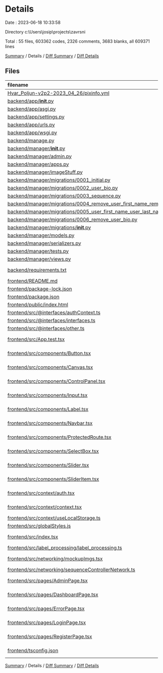 # Details

Date : 2023-06-18 10:33:58

Directory c:\\Users\\josip\\projects\\zavrsni

Total : 55 files,  603362 codes, 2326 comments, 3683 blanks, all 609371 lines

[Summary](results.md) / Details / [Diff Summary](diff.md) / [Diff Details](diff-details.md)

## Files
| filename | language | code | comment | blank | total |
| :--- | :--- | ---: | ---: | ---: | ---: |
| [Hvar_Poljun-v2p2-2023_04_26/pixinfo.yml](/Hvar_Poljun-v2p2-2023_04_26/pixinfo.yml) | YAML | 584,227 | 2,160 | 3,309 | 589,696 |
| [backend/app/__init__.py](/backend/app/__init__.py) | Python | 0 | 0 | 1 | 1 |
| [backend/app/asgi.py](/backend/app/asgi.py) | Python | 4 | 8 | 5 | 17 |
| [backend/app/settings.py](/backend/app/settings.py) | Python | 94 | 30 | 50 | 174 |
| [backend/app/urls.py](/backend/app/urls.py) | Python | 12 | 1 | 2 | 15 |
| [backend/app/wsgi.py](/backend/app/wsgi.py) | Python | 4 | 8 | 5 | 17 |
| [backend/manage.py](/backend/manage.py) | Python | 15 | 3 | 5 | 23 |
| [backend/manager/__init__.py](/backend/manager/__init__.py) | Python | 0 | 0 | 1 | 1 |
| [backend/manager/admin.py](/backend/manager/admin.py) | Python | 4 | 1 | 2 | 7 |
| [backend/manager/apps.py](/backend/manager/apps.py) | Python | 4 | 0 | 3 | 7 |
| [backend/manager/imageStuff.py](/backend/manager/imageStuff.py) | Python | 17 | 2 | 13 | 32 |
| [backend/manager/migrations/0001_initial.py](/backend/manager/migrations/0001_initial.py) | Python | 37 | 1 | 7 | 45 |
| [backend/manager/migrations/0002_user_bio.py](/backend/manager/migrations/0002_user_bio.py) | Python | 12 | 1 | 6 | 19 |
| [backend/manager/migrations/0003_sequence.py](/backend/manager/migrations/0003_sequence.py) | Python | 16 | 1 | 6 | 23 |
| [backend/manager/migrations/0004_remove_user_first_name_remove_user_last_name.py](/backend/manager/migrations/0004_remove_user_first_name_remove_user_last_name.py) | Python | 15 | 1 | 6 | 22 |
| [backend/manager/migrations/0005_user_first_name_user_last_name.py](/backend/manager/migrations/0005_user_first_name_user_last_name.py) | Python | 17 | 1 | 6 | 24 |
| [backend/manager/migrations/0006_remove_user_bio.py](/backend/manager/migrations/0006_remove_user_bio.py) | Python | 11 | 1 | 6 | 18 |
| [backend/manager/migrations/__init__.py](/backend/manager/migrations/__init__.py) | Python | 0 | 0 | 1 | 1 |
| [backend/manager/models.py](/backend/manager/models.py) | Python | 19 | 3 | 11 | 33 |
| [backend/manager/serializers.py](/backend/manager/serializers.py) | Python | 35 | 3 | 20 | 58 |
| [backend/manager/tests.py](/backend/manager/tests.py) | Python | 1 | 1 | 2 | 4 |
| [backend/manager/views.py](/backend/manager/views.py) | Python | 54 | 3 | 17 | 74 |
| [backend/requirements.txt](/backend/requirements.txt) | pip requirements | 13 | 0 | 0 | 13 |
| [frontend/README.md](/frontend/README.md) | Markdown | 26 | 0 | 21 | 47 |
| [frontend/package-lock.json](/frontend/package-lock.json) | JSON | 17,269 | 0 | 1 | 17,270 |
| [frontend/package.json](/frontend/package.json) | JSON | 54 | 0 | 1 | 55 |
| [frontend/public/index.html](/frontend/public/index.html) | HTML | 18 | 0 | 1 | 19 |
| [frontend/src/@interfaces/authContext.ts](/frontend/src/@interfaces/authContext.ts) | TypeScript | 7 | 0 | 1 | 8 |
| [frontend/src/@interfaces/interfaces.ts](/frontend/src/@interfaces/interfaces.ts) | TypeScript | 32 | 0 | 4 | 36 |
| [frontend/src/@interfaces/other.ts](/frontend/src/@interfaces/other.ts) | TypeScript | 8 | 0 | 2 | 10 |
| [frontend/src/App.test.tsx](/frontend/src/App.test.tsx) | TypeScript JSX | 1 | 44 | 5 | 50 |
| [frontend/src/components/Button.tsx](/frontend/src/components/Button.tsx) | TypeScript JSX | 32 | 2 | 7 | 41 |
| [frontend/src/components/Canvas.tsx](/frontend/src/components/Canvas.tsx) | TypeScript JSX | 74 | 0 | 6 | 80 |
| [frontend/src/components/ControlPanel.tsx](/frontend/src/components/ControlPanel.tsx) | TypeScript JSX | 30 | 0 | 6 | 36 |
| [frontend/src/components/Input.tsx](/frontend/src/components/Input.tsx) | TypeScript JSX | 31 | 0 | 5 | 36 |
| [frontend/src/components/Label.tsx](/frontend/src/components/Label.tsx) | TypeScript JSX | 61 | 3 | 8 | 72 |
| [frontend/src/components/Navbar.tsx](/frontend/src/components/Navbar.tsx) | TypeScript JSX | 72 | 1 | 6 | 79 |
| [frontend/src/components/ProtectedRoute.tsx](/frontend/src/components/ProtectedRoute.tsx) | TypeScript JSX | 12 | 0 | 4 | 16 |
| [frontend/src/components/SelectBox.tsx](/frontend/src/components/SelectBox.tsx) | TypeScript JSX | 27 | 0 | 4 | 31 |
| [frontend/src/components/Slider.tsx](/frontend/src/components/Slider.tsx) | TypeScript JSX | 33 | 0 | 4 | 37 |
| [frontend/src/components/SliderItem.tsx](/frontend/src/components/SliderItem.tsx) | TypeScript JSX | 82 | 0 | 7 | 89 |
| [frontend/src/context/auth.tsx](/frontend/src/context/auth.tsx) | TypeScript JSX | 77 | 10 | 11 | 98 |
| [frontend/src/context/context.tsx](/frontend/src/context/context.tsx) | TypeScript JSX | 57 | 3 | 13 | 73 |
| [frontend/src/context/useLocalStorage.ts](/frontend/src/context/useLocalStorage.ts) | TypeScript | 23 | 0 | 2 | 25 |
| [frontend/src/globalStyles.js](/frontend/src/globalStyles.js) | JavaScript | 25 | 0 | 6 | 31 |
| [frontend/src/index.tsx](/frontend/src/index.tsx) | TypeScript JSX | 56 | 0 | 6 | 62 |
| [frontend/src/label_processing/label_processing.ts](/frontend/src/label_processing/label_processing.ts) | TypeScript | 124 | 7 | 11 | 142 |
| [frontend/src/networking/mockupImgs.tsx](/frontend/src/networking/mockupImgs.tsx) | TypeScript JSX | 23 | 0 | 1 | 24 |
| [frontend/src/networking/sequenceControllerNetwork.ts](/frontend/src/networking/sequenceControllerNetwork.ts) | TypeScript | 29 | 2 | 6 | 37 |
| [frontend/src/pages/AdminPage.tsx](/frontend/src/pages/AdminPage.tsx) | TypeScript JSX | 5 | 0 | 3 | 8 |
| [frontend/src/pages/DashboardPage.tsx](/frontend/src/pages/DashboardPage.tsx) | TypeScript JSX | 299 | 24 | 22 | 345 |
| [frontend/src/pages/ErrorPage.tsx](/frontend/src/pages/ErrorPage.tsx) | TypeScript JSX | 23 | 0 | 5 | 28 |
| [frontend/src/pages/LoginPage.tsx](/frontend/src/pages/LoginPage.tsx) | TypeScript JSX | 52 | 1 | 9 | 62 |
| [frontend/src/pages/RegisterPage.tsx](/frontend/src/pages/RegisterPage.tsx) | TypeScript JSX | 63 | 0 | 10 | 73 |
| [frontend/tsconfig.json](/frontend/tsconfig.json) | JSON with Comments | 26 | 0 | 1 | 27 |

[Summary](results.md) / Details / [Diff Summary](diff.md) / [Diff Details](diff-details.md)